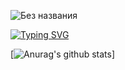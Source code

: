 ![Без названия](https://user-images.githubusercontent.com/58209188/163725821-e6e69968-9b59-426d-8ac3-e64d444aca59.png)


[![Typing SVG](https://readme-typing-svg.herokuapp.com?color=2E7DF7&lines=I'am+developer)](https://git.io/typing-svg)


[![Anurag's github stats](https://github-readme-stats.vercel.app/api?username=Ashwagandha-coder&theme=blue-green)]
